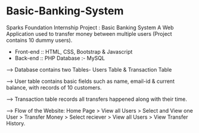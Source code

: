 # Basic-Banking-System

Sparks Foundation Internship Project : Basic Banking System
A Web Application used to transfer money between multiple users (Project contains 10 dummy users).
  * Front-end :: HTML, CSS, Bootstrap & Javascript 
  * Back-end :: PHP Database :- MySQL

--> Database contains two Tables- Users Table & Transaction Table

--> User table contains basic fields such as name, email-id & current balance, with records of 10 customers.

--> Transaction table records all transfers happened along with their time.

--> Flow of the Website: Home Page > View all Users > Select and View one User > Transfer Money > Select reciever > View all Users > View Transfer History.
